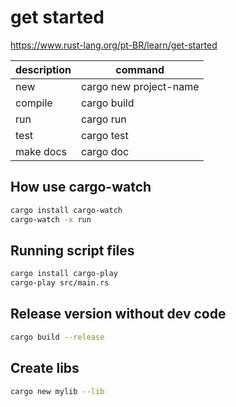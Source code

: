 #   get started

https://www.rust-lang.org/pt-BR/learn/get-started


| description | command |
|-------------------------|-------------|
| new | cargo new project-name |
| compile | cargo build |
| run | cargo run |
| test | cargo test |
| make docs | cargo doc |


## How use cargo-watch
```bash
cargo install cargo-watch
cargo-watch -x run
```

## Running script files

```bash
cargo install cargo-play
cargo-play src/main.rs 
```

## Release version without dev code 
```bash
cargo build --release
```

## Create libs
```bash
cargo new mylib --lib
```
